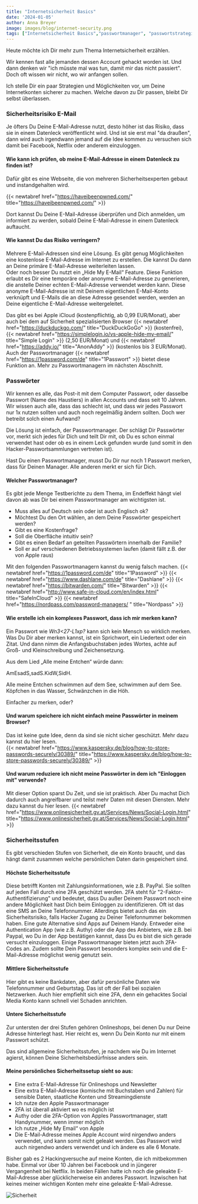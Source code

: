 ```yaml
---
title: "Internetsicherheit Basics"
date: '2024-01-05'
author: Anna Breyer
image: images/blog/internet-security.png
tags: ["Internetsicherheit Basics","passwortmanager", "passwortstrategien"]
---
```


Heute möchte ich Dir mehr zum Thema Internetsicherheit erzählen.

Wir kennen fast alle jemanden dessen Account gehackt worden ist. Und dann denken wir "ich müsste mal was tun, damit
mir das nicht passiert". Doch oft wissen wir nicht, wo wir anfangen sollen.

Ich stelle Dir ein paar Strategien und Möglichkeiten vor, um Deine Internetkonten sicherer zu machen. Welche davon zu Dir
passen, bleibt Dir selbst überlassen.

### Sicherheitsrisiko E-Mail

Je öfters Du Deine E-Mail-Adresse nutzt, desto höher ist das Risiko, dass sie in einem Datenleck veröffentlicht wird.
Und ist sie erst mal "da draußen", dann wird auch irgendwann jemand auf die Idee kommen zu versuchen sich damit bei 
Facebook, Netflix oder anderem einzuloggen.  

#### Wie kann ich prüfen, ob meine E-Mail-Adresse in einem Datenleck zu finden ist?

Dafür gibt es eine Webseite, die von mehreren Sicherheitsexperten gebaut und instandgehalten wird.

{{< newtabref href="https://haveibeenpwned.com/" title="https://haveibeenpwned.com/" >}}

Dort kannst Du Deine E-Mail-Adresse überprüfen und Dich anmelden, um informiert zu werden, sobald Deine E-Mail-Adresse in einem Datenleck auftaucht.

#### Wie kannst Du das Risiko verringern?

Mehrere E-Mail-Adressen sind eine Lösung. Es gibt genug Möglichkeiten eine kostenlose E-Mail-Adresse im Internet zu erstellen.
Die kannst Du dann an Deine primäre E-Mail-Adresse weiterleiten lassen.  
Oder noch besser Du nutzt ein „Hide My E-Mail“ Feature. Diese Funktion erlaubt es Dir eine temporäre oder anonyme E-Mail-Adresse zu generieren, die anstelle Deiner echten E-Mail-Adresse verwendet werden kann. Diese anonyme E-Mail-Adresse ist mit Deinem eigentlichen E-Mail-Konto verknüpft und E-Mails die an diese Adresse gesendet werden, werden an Deine eigentliche E-Mail-Adresse weitergeleitet.

Das gibt es bei Apple iCloud (kostenpflichtig, ab 0,99 EUR/Monat), aber auch bei dem auf Sicherheit spezialisierten Browser {{< newtabref href="https://duckduckgo.com/" title="DuckDuckGoGo" >}} (kostenfrei),
{{< newtabref href="https://simplelogin.io/vs-apple-hide-my-email/" title="Simple Login" >}} (2,50 EUR/Monat) und {{< newtabref href="https://addy.io/" title="AnonAddy" >}} (kostenlos bis 3 EUR/Monat).
Auch der Passwortmanager {{< newtabref href="https://1password.com/de" title="1Passwort" >}} bietet diese Funktion an. Mehr zu Passwortmanagern im nächsten Abschnitt.

### Passwörter

Wir kennen es alle, das Post-it mit dem Computer Passwort, oder dasselbe Passwort (Name des Haustiers) in allen Accounts und dass seit 10 Jahren.
Wir wissen auch alle, dass das schlecht ist, und dass wir jedes Passwort nur 1x nutzen sollten und auch noch regelmäßig ändern sollten. Doch wer betreibt solch einen Aufwand?

Die Lösung ist einfach, der Passwortmanager.
Der schlägt Dir Passwörter vor, merkt sich jedes für Dich und teilt Dir mit, ob Du es schon einmal verwendet hast oder ob es in einem Leck gefunden wurde (und somit in den Hacker-Passwortsammlungen vertreten ist).

Hast Du einen Passwortmanager, musst Du Dir nur noch 1 Passwort merken, dass für Deinen Manager. Alle anderen merkt er sich für Dich.


#### Welcher Passwortmanager?

Es gibt jede Menge Testberichte zu dem Thema, im Endeffekt hängt viel davon ab was Dir bei einem Passwortmanager am wichtigsten ist.
-	Muss alles auf Deutsch sein oder ist auch Englisch ok?
-	Möchtest Du den Ort wählen, an dem Deine Passwörter gespeichert werden?
-	Gibt es eine Kostenfrage?
-	Soll die Oberfläche intuitiv sein?
-	Gibt es einen Bedarf an geteilten Passwörtern innerhalb der Familie?
-	Soll er auf verschiedenen Betriebssystemen laufen (damit fällt z.B. der von Apple raus)

Mit den folgenden Passwortmanagern kannst du wenig falsch machen.
{{< newtabref href="https://1password.com/de" title="1Password" >}}
{{< newtabref href="https://www.dashlane.com/de" title="Dashlane" >}}
{{< newtabref href="https://bitwarden.com/" title="Bitwarden" >}}
{{< newtabref href="http://www.safe-in-cloud.com/en/index.html" title="SafeInCloud" >}}
{{< newtabref href="https://nordpass.com/password-managers/ " title="Nordpass" >}}

#### Wie erstelle ich ein komplexes Passwort, dass ich mir merken kann?

Ein Passwort wie *Wn3<27-L1xp?* kann sich kein Mensch so wirklich merken. Was Du Dir aber merken kannst, ist ein Sprichwort, ein Liedertext oder ein Zitat. Und dann nimm die Anfangsbuchstaben jedes Wortes, achte auf Groß- und Kleinschreibung und Zeichensetzung.

Aus dem Lied „Alle meine Entchen“ würde dann:

AmEsadS,sadS.KidW,SidH.

Alle meine Entchen schwimmen auf dem See, schwimmen auf dem See.
Köpfchen in das Wasser, Schwänzchen in die Höh.


Einfacher zu merken, oder?

#### Und warum speichere ich nicht einfach meine Passwörter in meinem Browser?

Das ist keine gute Idee, denn da sind sie nicht sicher geschützt. Mehr dazu kannst du hier lesen.  
{{< newtabref href="https://www.kaspersky.de/blog/how-to-store-passwords-securely/30389/" title="https://www.kaspersky.de/blog/how-to-store-passwords-securely/30389/" >}}


#### Und warum reduziere ich nicht meine Passwörter in dem ich "Einloggen mit" verwende?

Mit dieser Option sparst Du Zeit, und sie ist praktisch. Aber Du machst Dich dadurch auch angreifbarer und
teilst mehr Daten mit diesen Diensten. Mehr dazu kannst du hier lesen.
{{< newtabref href="https://www.onlinesicherheit.gv.at/Services/News/Social-Login.html" title="https://www.onlinesicherheit.gv.at/Services/News/Social-Login.html" >}}


### Sicherheitsstufen

Es gibt verschieden Stufen von Sicherheit, die ein Konto braucht, und das hängt damit zusammen welche persönlichen Daten darin gespeichert sind.

#### Höchste Sicherheitsstufe

Diese betrifft Konten mit Zahlungsinformationen, wie z.B. PayPal. Sie sollten auf jeden Fall durch eine 2FA geschützt werden.
2FA steht für "2-Faktor-Authentifizierung" und bedeutet, dass Du außer Deinem Passwort noch eine andere Möglichkeit hast Dich beim Einloggen zu identifizieren. Oft ist das eine SMS an Deine Telefonnummer.
Allerdings bietet auch das ein Sicherheitsrisiko, falls Hacker Zugang zu Deiner Telefonnummer bekommen haben.
Eine gute Alternative sind Apps auf Deinem Handy. Entweder eine Authentication App (wie z.B. Authy) oder die App des Anbieters, wie z.B. bei Paypal, wo Du in der App bestätigen kannst, dass Du es bist die sich gerade versucht einzuloggen. Einige Passwortmanager bieten jetzt auch 2FA-Codes an.
Zudem sollte Dein Passwort besonders komplex sein und die E-Mail-Adresse möglichst wenig genutzt sein.

#### Mittlere Sicherheitsstufe

Hier gibt es keine Bankdaten, aber dafür persönliche Daten wie Telefonnummer und Geburtstag. Das ist oft der Fall bei sozialen Netzwerken.
Auch hier empfiehlt sich eine 2FA, denn ein gehacktes Social Media Konto kann schnell viel Schaden anrichten.

#### Untere Sicherheitsstufe

Zur untersten der drei Stufen gehören Onlineshops, bei denen Du nur Deine Adresse hinterlegt hast. Hier reicht es, wenn Du Dein Konto nur mit einem Passwort schützt.

Das sind allgemeine Sicherheitsstufen, je nachdem wie Du im Internet agierst, können Deine Sicherheitsbedürfnisse anders sein.

#### Meine persönliches Sicherheitssetup sieht so aus:

-	Eine extra E-Mail-Adresse für Onlineshops und Newsletter
-	Eine extra E-Mail-Adresse (komische mit Buchstaben und Zahlen) für sensible Daten, staatliche Konten und Streamingdienste
-	Ich nutze den Apple Passwortmanager
-	2FA ist überall aktiviert wo es möglich ist
-	Authy oder die 2FA-Option von Apples Passwortmanager, statt Handynummer, wenn immer möglich
-	Ich nutze „Hide My Email“ von Apple
-	Die E-Mail-Adresse meines Apple Account wird nirgendwo anders verwendet, und kann somit nicht geleakt werden. Das Passwort wird auch nirgendwo anders verwendet und ich ändere es alle 6 Monate.

Bisher gab es 2 Hackingversuche auf meine Konten, die ich mitbekommen habe. Einmal vor über 10 Jahren bei Facebook und in jüngerer Vergangenheit bei Netflix. In beiden Fällen hatte ich noch die geleakte E-Mail-Adresse aber glücklicherweise ein anderes Passwort.
Inzwischen hat keines meiner wichtigen Konten mehr eine geleakte E-Mail-Adresse.

![Sicherheit](/images/blog/feeling-safe.png)